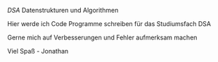 *DSA*
Datenstrukturen und Algorithmen

Hier werde ich Code Programme schreiben für das Studiumsfach DSA

Gerne mich auf Verbesserungen und Fehler aufmerksam machen

Viel Spaß - Jonathan
